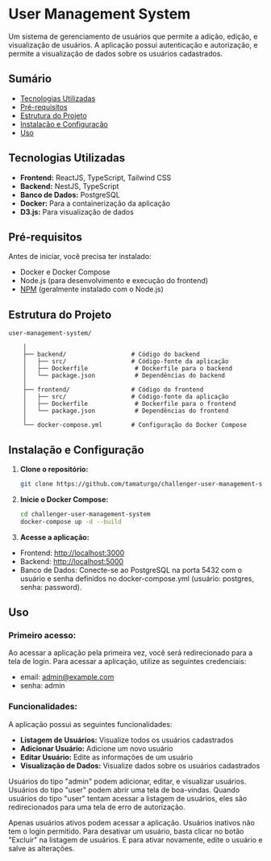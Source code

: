 # User Management System

Um sistema de gerenciamento de usuários que permite a adição, edição, e visualização de usuários. A aplicação possui autenticação e autorização, e permite a visualização de dados sobre os usuários cadastrados.

## Sumário

- [Tecnologias Utilizadas](#tecnologias-utilizadas)
- [Pré-requisitos](#pr%C3%A9-requisitos)
- [Estrutura do Projeto](#estrutura-do-projeto)
- [Instalação e Configuração](#instala%C3%A7%C3%A3o-e-configura%C3%A7%C3%A3o)
- [Uso](#uso)

## Tecnologias Utilizadas

- **Frontend:** ReactJS, TypeScript, Tailwind CSS
- **Backend:** NestJS, TypeScript
- **Banco de Dados:** PostgreSQL
- **Docker:** Para a containerização da aplicação
- **D3.js:** Para visualização de dados

## Pré-requisitos

Antes de iniciar, você precisa ter instalado:

- Docker e Docker Compose
- Node.js (para desenvolvimento e execução do frontend)
- [NPM](https://www.npmjs.com/get-npm) (geralmente instalado com o Node.js)

## Estrutura do Projeto

    user-management-system/

        │
        ├── backend/                  # Código do backend
        │   ├── src/                  # Código-fonte da aplicação
        │   ├── Dockerfile             # Dockerfile para o backend
        │   └── package.json           # Dependências do backend
        │
        ├── frontend/                 # Código do frontend
        │   ├── src/                  # Código-fonte da aplicação
        │   ├── Dockerfile             # Dockerfile para o frontend
        │   └── package.json           # Dependências do frontend
        │
        └── docker-compose.yml        # Configuração do Docker Compose

## Instalação e Configuração

1.  **Clone o repositório:**

    ```bash
    git clone https://github.com/tamaturgo/challenger-user-management-system.git
    ```

2.  **Inicie o Docker Compose:**

    ```bash
    cd challenger-user-management-system
    docker-compose up -d --build
    ```

3.  **Acesse a aplicação:** 
- Frontend: [http://localhost:3000](http://localhost:3000)
- Backend: [http://localhost:5000](http://localhost:5000)
- Banco de Dados: Conecte-se ao PostgreSQL na porta 5432 com o usuário e senha definidos no docker-compose.yml (usuário: postgres, senha: password).

## Uso

### Primeiro acesso:

Ao acessar a aplicação pela primeira vez, você será redirecionado para a tela de login. Para acessar a aplicação, utilize as seguintes credenciais:

- email: admin@example.com 
- senha: admin

### Funcionalidades:

A aplicação possui as seguintes funcionalidades:

- **Listagem de Usuários:** Visualize todos os usuários cadastrados
- **Adicionar Usuário:** Adicione um novo usuário
- **Editar Usuário:** Edite as informações de um usuário
- **Visualização de Dados:** Visualize dados sobre os usuários cadastrados

Usuários do tipo "admin" podem adicionar, editar, e visualizar usuários. Usuários do tipo "user" podem abrir uma tela de boa-vindas. Quando usuários do tipo "user" tentam acessar a listagem de usuários, eles são redirecionados para uma tela de erro de autorização.

Apenas usuários ativos podem acessar a aplicação. Usuários inativos não tem o login permitido. Para desativar um usuário, basta clicar no botão "Excluir" na listagem de usuários. E para ativar novamente, edite o usuário e salve as alterações.

